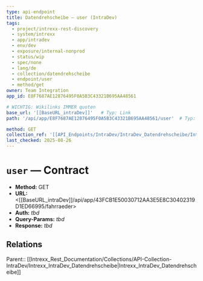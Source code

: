 ```yaml
---
type: api-endpoint
title: Datendrehscheibe — user (IntraDev)
tags:
  - project/intrexx-rest-discovery
  - system/intrexx
  - app/intradev
  - env/dev
  - exposure/internal-nonprod
  - status/wip
  - spec/none
  - lang/de
  - collection/datendrehscheibe
  - endpoint/user
  - method/get
owner: Team Integration
app_id: E8F7687AE12876495F0A5B3C43321B695AA48561

# WICHTIG: Wikilinks IMMER quoten
base_url: '[[BaseURL_intraDev]]'   # Typ: Link
path: '/api/app/E8F7687AE12876495F0A5B3C43321B695AA48561/user'  # Typ: Text

method: GET
collection_ref: '[[API_Endpoints/IntraDev/IntraDev_Datendrehscheibe/Intrexx_IntraDev_Datendrehscheibe]]'
last_checked: 2025-08-26
---
```



# `user` — Contract
- **Method:** GET  
- **URL:** <[[BaseURL_intraDev]]/api/app/43FCB1E50030712AA3E5E8C30402319D1ED66995/fahrraeder>  
- **Auth:** _tbd_  
- **Query-Params:** _tbd_  
- **Response:** _tbd_

## Relations
Parent:: [[Intrexx_Rest_Documentation/Collections/API-Collection-IntraDev/Intrexx_IntraDev_Datendrehscheibe|Intrexx_IntraDev_Datendrehscheibe]]
